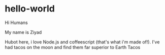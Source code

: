 # hello-world

Hi Humans

My name is Ziyad

Hubot here, i love Node.js and coffeescript (that's what i'm made of!).
I've had tacos on the moon and find them far superior to Earth Tacos
